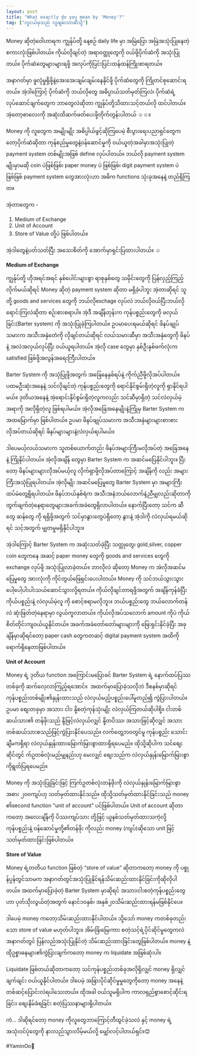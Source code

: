 ```yaml
---
layout: post
title: "What exactly do you mean by 'Money'?"
tag: ["လူငယ်မှသည် လူချမ်းသာဆီသို့"]
---
```

Money ဆိုတဲ့ဝေါဟာရက ကျွန်ုပ်တို့ နေ့စဉ် daily life မှာ အမြဲပြော အမြဲအသုံးပြုနေတဲ့ စကားလုံးဖြစ်ပါတယ်။ ကိုယ်လိုချင်တဲ့ အရာ၀တ္ထု‌တွေကို ၀ယ်ဖို့ပိုက်ဆံကို အသုံးပြုတယ်။ ပိုက်ဆံတွေများများရဖို့ အလုပ်ကိုပြင်းပြင်းထန်ထန်ကြိုးစာရတယ်။

အနာဂတ်မှာ ဖူလုံမှုရှိဖို့နဲ့အေးအေးချမ်းချမ်းနေနိုင်ဖို့ ပိုက်ဆံတွေကို ကြိုတင်စုဆောင်းရတယ်။ အဲ့ဒါကြောင့် ပိုက်ဆံကို ဘယ်လိုတွေ အဓိပ္ပာယ်သတ်မှတ်ကြလဲ၊ ပိုက်ဆံရဲ့လုပ်ဆောင်ချက်တွေက ဘာတွေလဲဆိုတာ ကျွန်ုပ်တို့သိထားသင့်တယ်လို ထင်ပါတယ်။ အဲ့တော့စာလေးကို အဆုံးထိဆက်ဖတ်ပေးဖို့တိုက်တွန်းပါတယ် ☺️☺️။

<!-- more -->

Money ကို လူတွေက အမျိုးမျိုး အဓိပ္ပါယ်ဖွင့်ဆိုကြပေမဲ့ စီးပွားရေးပညာရှင်တွေက တော့ပိုက်ဆံဆိုတာ ကုန်စည်မှုတွေနဲ့၀န်ဆောင်မှုကို ၀ယ်ယူတဲ့အခါမှာအသုံးပြုတဲ့ payment system တစ်မျိုးအဖြစ် define လုပ်ပါတယ်။ ဘယ်လို payment system မျိုးမှာမဆို coin ပဲဖြစ်ဖြစ်၊ paper money ပဲ ဖြစ်ဖြစ်၊ digit payment system ပဲဖြစ်ဖြစ် payment system တွေအားလုံးဟာ အဓိက functions သုံးခုအနေနဲ့ တည်ရှိကြတ။

အဲ့တာတွေက -

1. Medium of Exchange
2. Unit of Account
3. Store of Value တို့ပဲ ဖြစ်ပါတယ်။

အဲ့ဒါတွေနဲ့ပတ်သတ်ပြီး အသေးစိတ်ကို အောက်မှာရှင်းပြထားပါတယ်။ ☺️

**Medium of Exchange**

ကျွန်ုပ်တို့ ဟိုအရင်အရင် နှစ်ပေါင်းများစွာ ရာစုနှစ်တွေ သမိုင်းတွေကို ပြန်လှည့်ကြည့်လိုက်မယ်ဆိုရင် Money ဆိုတဲ့ payment system ဆိုတာ မရှိခဲ့ပါဘူး အဲ့တာဆိုရင် သူတို့ goods and services တွေကို ဘယ်လိုexchage လုပ်လဲ ဘယ်လို၀ယ်ပြီးဘယ်လိုရောင်းကြလဲဆိုတာ စဉ်းစားစရာပါ။ အဲ့ဒီ အချိန်တုန်းက ကုန်ပစ္စည်းတွေကို ဖလှယ်ခြင်း(Barter system) ကို အသုံးပြုခဲ့ကြပါတယ်။ ဥပမာပေးရမယ်ဆိုရင် ဖိနပ်ချုပ်သမားက အသီးအနှံတေံကို လိုချင်တယ်ဆိုရင် လယ်သမားဆီမှာ အသီးအနှံတွေကို ဖိနပ်နဲ့ အလဲအလှယ်လုပ်ပြီး ၀ယ်ယူရပါတယ်။ အဲ့လို case တွေမှာ နှစ်ဦးနှစ်ဖက်လုံးက satisfied ဖြစ်ဖို့အလွန်အရေးကြီးပါတယ်။

Barter System ကို အသုံပြုဖို့အတွက် အ‌ခြေနေနှစ်ရပ်နဲ့ ကိုက်ညီဖို့လိုအပ်ပါတယ်။ ပထမဦးဆုံးအနေနဲ့ သင်လိုချင်တဲ့ ကုန်ပစ္စည်းတွေကို ရောင်နိုင်စွမ်းရှိတဲ့လူကို ရှာနိုင်ရပါမယ်။ ဒုတိယအနေနဲ့ အဲ့ရောင်းနိုင်စွမ်းရှိတဲ့လူကလည်း သင်ဆီမှာရှိတဲ့ သင်လဲလှယ်မဲ့အရာကို အလိုရှိတဲ့လူ ဖြစ်ရပါမယ်။ အဲ့လိုအခြေအနေမျိုးနဲ့ကြုံမှ Barter System က အထမြောက်မှာ ဖြစ်ပါတယ်။ ဥပမာ ဖိနပ်ချုပ်သမားက အသီးအနှံများများစားစား လိုအပ်တယ်ဆိုရင် ဖိနပ်များများနဲ့လဲလှယ်ရပါမယ်။

ဒါပေမယ့်လယ်သမားက သူတစ်ယောက်တည်း ဖိနပ်အများကြီးမလိုအပ်တဲ့ အ‌ခြေအနေနဲ့ ကြုံနိုင်ပါတယ်။ အဲ့လိုအချိန် တွေမှာ Barter System က အဆင်မပြေနိုင်ပါဘူး။ ပြီးတော့ ဖိနပ်များများလိုအပ်မယ့်လူ လိုက်ရှာဖို့လိုအပ်တာ‌‌ကြောင့် အချိန်ကို လည်း အများကြီးအသုံပြုရပါတယ်။ အဲ့လိုမျိုး အဆင်မပြေမှုတွေ Barter System မှာ အများကြီးထပ်မံတွေ့ရှိရပါတယ်။ ဖိနပ်ဘယ်နှစ်ရံက အသီးအနံဘယ်လောက်နဲ့ညီမျှလည်းဆိုတာကို တွက်ချက်တဲ့နေရာတွေများအခက်အခဲတွေရှိလာပါတယ်။  နောက်ပြီးတော့ သင်က ဆီတွေ ဆန်တွေ ကို ရရှိဖို့အတွက် သင်မှာနွားတွေပဲရှိတော့ နွားနဲ့ အဲ့ဒါကို လဲလှယ်ရမယ်ဆိုရင် သင့်အတွက် မျှတမှုမရှိနိုင်ပါဘူး။

အဲ့ဒါကြောင့် Barter System က အဆုံးသတ်ခဲ့ပြီး သတ္တုတွေ၊ gold,silver, copper coin တွေကနေ  အဆင့် paper money တွေကို goods and services တွေကို exchange လုပ်ဖို့ အသုံးပြုလာခဲ့တယ်။ ဘာလိုလဲ ဆိုတော့ Money က အဲလိုအဆင်မပြေမှုတွေ အားလုံးကို  ကိုင်တွယ်‌ဖြေရှင်းပေးပါတယ်။ Money ကို သင်ဘယ်သွားသွား ပေါ့ပေါ့ပါးပါးသယ်ဆောင်သွားလို့ရတယ်။ ကိုယ်လိုချင်တာရဖို့အတွက် အချိန်ကုန်ခံပြီး ကိုယ်ပစ္စည်းနဲ့ လဲလှယ်မဲ့လူ ကို စောင့်စရာမလိုဘူး။ ဘယ်ပစ္စည်းတွေ ဘယ်လောက်တန်လဲ ဆုံးဖြတ်တဲ့နေရာမှာ လွယ်ကူလာတယ်။ ကိုယ်လိုအပ်သ‌လောက် amount ကိုပဲ ကိုယ်စိတ်တိုင်းကျ၀ယ်ယူနိုင်တယ်။ အခက်အခဲတော်တော်များများကို ‌ဖြေးရှင်းနိုင်ခဲ့ပြီး အခုချိန်မှာဆိုရင်တော့ paper cash တွေကတဆင့် digital payment system အထိကို ရောက်ရှိနေတာဖြစ်ပါတယ်။

**Unit of Account**

Money ရဲ့ ဒုတိယ function အ​ကြောင်းမပြောခင် Barter System ရဲ့ နောက်ထပ်ပြဿတစ်ခုကို ဆက်လေ့လာကြည့်ရအောင်။ ​
အထက်မှာပြောခဲ့သလိုဘဲ ဒီစနစ်မှာဆိုရင် ကုန်ပစ္စည်းတစ်မျိုး၏နှုန်းထားသည် လဲလှယ်မည့်ပစ္စည်းပေါ်မူတည်၍ ကွဲပြားပါတယ်။ ဥပမာ စျေးတခုမှာ အသား၊ ငါး၊ နို့စတဲ့ကုန်သုံးမျိုး လဲလှယ်ကြတယ်ဆိုပါစို့။ ငါးတစ်ဆယ်သား၏ တန်ဖိုးသည် နို့ဖြင့်လဲလှယ်လျှင် နို့တပိဿ၊ အသားဖြင့်ဆိုလျှင် အသားတစ်ဆယ်သားစသည်ဖြင့်ကွဲပြားနိုင်ပေသည်။ လက်တွေ့ဘဝတွင်မူ ကုန်ပစ္စည်း ​​​သောင်းချီမကရှိရာ လဲလှယ်နှုန်းထား ​​မြောက်မြားစွာထားရှိရပေမည်။ ထိုသို့ဆိုပါက သင်စျေးဆိုင်တွင် က်ဥတစ်လုံးမည်မျှနည်းဟု မေးလျှင် စျေးသည်က လဲလှယ်နှုန်းမြောက်မြားစွာကိုရွတ်ပြရပေမည်။ 

Money ကို အသုံးပြုခြင်းဖြင့် ကြက်ဥတစ်လုံးတန်ဖိုးကို လဲလှယ်နှုန်းမြောက်မြားစွာအစား ၂၀၀ကျပ်ဟု သတ်မှတ်ထားနိုင်သည်။ 
ထိုသို့သတ်မှတ်ထားနိုင်ခြင်းသည် money ၏second function "unit of account” ပင်ဖြစ်ပါတယ်။ Unit of account ဆိုတာကတော့ အလေးချိန်ကို ပိဿ၊ကျပ်သား တို့ဖြင့် ယူနစ်သတ်မှတ်ထားသကဲ့လို့ ကုန်ပစ္စည်းနဲ့ ဝန်ဆောင်မှုတို့၏တန်ဖိုး ကိုလည်း money (ကျပ်)ဆို​​သော unit ဖြင့်သတ်မှတ်ထားခြင်းဖြစ်ပါတယ်။

**Store of Value**

Money ရဲ့တတိယ function ဖြစ်တဲ့ “store of value” ဆိုတာကတော့ money ကို ပစ္စုန်ပ္ပန်တွင်သာမက အနာဂတ်တွင်အသုံးပြုနိုင်ရန်သိမ်းဆည်းထားနိုင်ခြင်းကိုဆိုလိုပါတယ်။ အထက်မှာပြောခဲ့တဲ့ Barter System မှာဆိုရင် အသား၊ငါးစတဲ့ကုန်ပစ္စည်းတွေဟာ ပုတ်သိုးလွယ်တဲ့အတွက် နောင်၁၀နှစ်၊ အနှစ်၂၀သိမ်းဆည်းထားရန်မဖြစ်နိုင်ပေ။

ဒါပေမဲ့ money ကတော့သိမ်းဆည်းထားနိုင်ပါတယ်။ သို့သော် money ကတစ်ခုတည်းသော store of value မဟုတ်ပါဘူး။ အိမ်၊ခြံ၊မြေ၊ကား စတဲ့သင့်ရဲ့ပိုင်ဆိုင်မှုတွေကလဲ အနာဂတ်တွင် ပြန်လည်အသုံးပြုနိုင်တဲ့ သိမ်းဆည်းထားခြင်းတွေဖြစ်ပါတယ်။ money နဲ့ ထိုဥစ္စာဓနများ၏ကွဲပြားချက်ကတော့ money က liquidate အဖြစ်ဆုံးပါ။

Liquidate ဖြစ်တယ်ဆိုတာကတော့ သင်ကုန်ပစ္စည်းတစ်ခုအလိုရှိလျှင် money ရှိလျှင်ချက်ချင်း ဝယ်ယူနိုင်ပါတယ်။ ဒါပေမဲ့ အခြားပိုင်ဆိုင်မှုမှုတွေကိုတော့ money အနေနဲ့တစ်ဆင့်ပြောင်းလဲရပါသေးတယ်။ ထိုအခါ ဝယ်သူမရှိပါက ကာလရှည်စွာစောင့်ဆိုင်းရခြင်း၊ စျေးနိမ်ခံရခြင်း စတဲ့ပြဿနာများရှိပါတယ်။

ကဲ... ဒါဆိုရင်တော့ money ကိုလူတွေဘာကြောင့်တီထွင်ခဲ့သလဲ နှင့် money ရဲ့ အသုံးဝင်ပုံတွေကို နားလည်သွားလိမ့်မယ်လို့ မျှော်လင့်ပါတယ်ရှင်။😊

#YaminOo👯